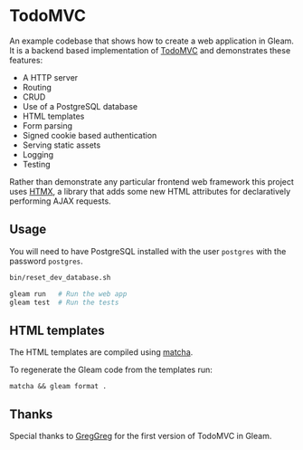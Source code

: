 # TodoMVC

An example codebase that shows how to create a web application in Gleam. It is a
backend based implementation of [TodoMVC](https://todomvc.com/) and demonstrates
these features:

- A HTTP server
- Routing
- CRUD
- Use of a PostgreSQL database
- HTML templates
- Form parsing
- Signed cookie based authentication
- Serving static assets
- Logging
- Testing

Rather than demonstrate any particular frontend web framework this project uses
[HTMX](https://htmx.org/), a library that adds some new HTML attributes for
declaratively performing AJAX requests.

## Usage

You will need to have PostgreSQL installed with the user `postgres` with the
password `postgres`.

```sh
bin/reset_dev_database.sh

gleam run   # Run the web app
gleam test  # Run the tests
```

## HTML templates

The HTML templates are compiled using [matcha](https://github.com/michaeljones/matcha).

To regenerate the Gleam code from the templates run:

```shell
matcha && gleam format .
```

## Thanks

Special thanks to [GregGreg](https://gitlab.com/greggreg/gleam_todo) for the
first version of TodoMVC in Gleam.
